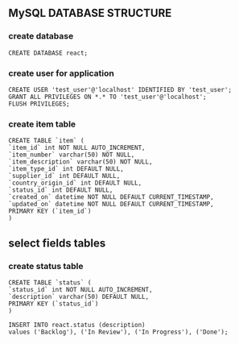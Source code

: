 ## MySQL DATABASE STRUCTURE ##

### create database

    CREATE DATABASE react;

### create user for application

    CREATE USER 'test_user'@'localhost' IDENTIFIED BY 'test_user';
    GRANT ALL PRIVILEGES ON *.* TO 'test_user'@'localhost';
    FLUSH PRIVILEGES;

### create item table

    CREATE TABLE `item` (
    `item_id` int NOT NULL AUTO_INCREMENT,
    `item_number` varchar(50) NOT NULL,
    `item_description` varchar(50) NOT NULL,
    `item_type_id` int DEFAULT NULL,
    `supplier_id` int DEFAULT NULL,
    `country_origin_id` int DEFAULT NULL,
    `status_id` int DEFAULT NULL,
    `created_on` datetime NOT NULL DEFAULT CURRENT_TIMESTAMP,
    `updated_on` datetime NOT NULL DEFAULT CURRENT_TIMESTAMP,
    PRIMARY KEY (`item_id`)
    ) 

## select fields tables
### create status table

    CREATE TABLE `status` (
    `status_id` int NOT NULL AUTO_INCREMENT,
    `description` varchar(50) DEFAULT NULL,
    PRIMARY KEY (`status_id`)
    )

    INSERT INTO react.status (description) 
    values ('Backlog'), ('In Review'), ('In Progress'), ('Done');

